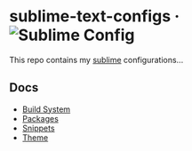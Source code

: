 # sublime-text-configs &middot; ![Sublime Config](https://img.shields.io/badge/sublime-config-orange.svg)

This repo contains my [sublime](https://www.sublimetext.com/3) configurations...

## Docs 

* [Build System](docs/build.md "sublime build")
* [Packages](docs/packages.md "sublime packages")
* [Snippets](docs/snippets.md "sublime snippets")
* [Theme](docs/theme.md "sublime theme")
